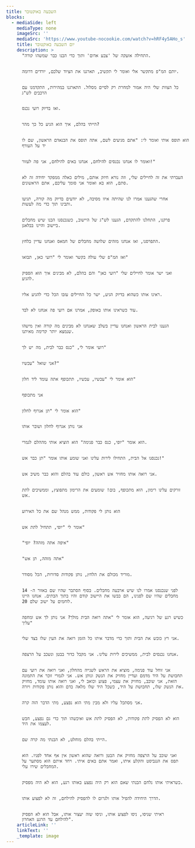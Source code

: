 ```yaml
---
title: השבעה באוקטובר
blocks:
  - mediaSide: left
    mediaType: none
    imageSrc: ''
    mediaSrc: 'https://www.youtube-nocookie.com/watch?v=hRF4y5AHo_s'
    title: יום השבעה באוקטובר
    description: >
      "התחילה אזעקה של 'צבע אדום' ותוך כדי הבנו כבר שמשהו קורה.


      יותם המ"פ מתקשר אלי ואומר לי תקשיב, תארגנו את הציוד שלכם, יורדים דרומה.


      כל הצוות שלי היה אמור למחרת רק לסיים מסלול. התארגנו במהירות, התקדמנו עם
      הרכבים לש"ג


      ואז בדיוק רועי נכנס.


      הייתי בהלם, איך הוא הגיע כל כך מהר?


      הוא תופס אותי ואומר לי: "אתם מגיעים לשם, אתה תופס את הבנאדם הראשון, שם לו
      יד על העורף


      ואומר לו אנחנו נכנסים להילחם, אנחנו באים להילחם, אני פה לעזור!"


      העברתי את זה לחיילים שלי, וזה נורא חיזק אותם, מילים כאלה ממפקד יחידה זה לא
      סתם, הוא בא ואומר אני סומך עליכם, אתם הראשונים.


      אחרי שהגענו אמרו לנו שהיתה איזו מסיבה, לא יודעים בדיוק מה קורה, תגיעו
      ותבינו תוך כדי מה לעשות.


      פרקנו, התחלנו להתקדם, הגענו לש"ג של היישוב, כשנכנסנו הבנו שיש מחבלים
      ביישוב והיינו בבלאגן.


      התפרסנו, ואז אנחנו מזהים שלושה מחבלים של חמאס ואנחנו עדיין בלחץ.


      ואז המ"פ שלי עולה בקשר ואומר לי "רועי כאן, תבואו"


      ואני ישר אומר לחיילים שלי "רועי כאן" והם בהלם, לא מבינים איך הוא הספיק
      להגיע.


      ראינו אותו כשהוא בדיוק הגיע, ישר כל החיילים עזבו הכל כדי להגיע אליו.


      עוד כשראינו אותו באופק, אמרנו אם רועי פה אנחנו לא לבד.


      הגענו לבית הראשון ואנחנו עדיין בשלב שאנחנו לא מבינים מה קורה ואין מישהו
      שנמצא יותר קדימה מאיתנו.


      רועי אומר לי, "כנס כבר לבית, מה יש לך"


      אני שואל "עכשיו?"


      הוא אומר לי "עכשיו, עכשיו, תתכופף אתה עומד ליד חלון"


      אני מתכופף


      הוא אומר לי "תן אגרוף לחלון"


      אני נותן אגרוף לחלון ושובר אותו


      הוא אומר "יופי, כנס כבר פנימה" הוא הוציא אותי מההלם לגמרי.


      נכנסנו אל הבית, התחילו לירות עלינו ואני שומע אותו אומר "תן כבר אש!"


      אני רואה אותו מחזיר אש ראשון, כולם עוד בהלם והוא כבר משיב אש.


      זורקים עלינו רימון, הוא מתכופף, בום! שומעים את הרימון מתפוצץ, וממשיכים לתת
      אש.


      הוא נותן לי פקודות, ממש מנהל שם את כל האירוע


      אומר לי "יופי, תתחיל לתת אש"


      "איפה אתה מזהה? יופי"


      "אתה מזהה, תן אש"


      מוריד מכולם את הלחץ, נותן פקודות סדורות, הכל מסודר.


      לפני שנכנסנו אמרו לנו שיש ארבעה מחבלים. בסוף הסתבר שהיו שם באזור ה- 14
      מחבלים שהיו שם לפנינו, הם כבשו את היישוב קודם והיו בתוך הבתים. אנחנו היינו
      20 לוחמים על ישוב שלם.


      כשיש רגע של רגיעה, הוא אומר לי "אתה רואה הבית מולך? אני נותן לך אש ומחפה
      עליך"


      אני רץ כובש את הבית ותוך כדי מדבר איתו כל הזמן רואה את העין שלו בצד שלי.


      אנחנו נכנסים לבית, ממשיכים לירות עלינו. אני מקבל כדור בבטן ונשכב על הרצפה.


      אני זוחל עוד פנימה, מוציא את הראש לשנייה מהחלון, ואני רואה את רועי עם
      תחבושת על היד מדמם ועדיין מחזיק את הנשק ונותן אש. אני לגמרי זוכר את התמונה
      הזאת, אני שוכב, מחזיק את עצמי, פצוע וכואב לי, ואני רואה אותו עומד, מחזיק
      את הנשק שלו, תחבושת על היד, כשכל היד שלו מלאה בדם והוא נותן פקודות ויורה.


      אני מסתכל עליו ולא מבין מתי הוא נפצע, מתי הדבר הזה קרה.


      הוא לא הפסיק לתת פקודות, לא הפסיק לתת אש ואיכשהו תוך כדי גם נפצע, חבש
      לעצמו את היד.


      הייתי בהלם מוחלט, לא הבנתי מה קרה שם.


      ואני שוכב על הרצפה מחזיק את הבטן ורואה שהוא ראשון אין אף אחד לפניו. הוא
      תפס את הנגביסט והקלע איתו, ואמר אתם באים איתי. ויחד איתם הוא מסתער על
      המחבלים שירו עלי.


      כשראיתי אותו נלחם הבנתי שאם הוא רק היה נפצע באותו רגע, הוא לא היה מפסיק.


      הדרך היחידה להפיל אותו ולגרום לו להפסיק להילחם, זה לא לפצוע אותו.


      ראיתי שניסו, ניסו לפצוע אותו, וניסו שזה יעצור אותו, אבל הוא לא הפסיק
      להילחם עד הרגע האחרון".
    articleLink: ''
    linkText: ''
    _template: image
---
```


